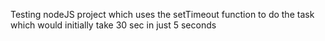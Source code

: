 Testing nodeJS project which uses the setTimeout function to do the task which would initially take 30 sec in just 5 seconds
